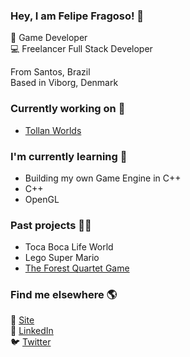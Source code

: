 ### Hey, I am Felipe Fragoso! 👋

👾 Game Developer<br>
💻 Freelancer Full Stack Developer<br>

From Santos, Brazil<br>
Based in Viborg, Denmark<br>

### Currently working on 🔭

- <a href="https://www.tollan.io/">Tollan Worlds</a> 

### I'm currently learning 🌱

- Building my own Game Engine in C++
- C++
- OpenGL

### Past projects 👨‍💻

- Toca Boca Life World
- Lego Super Mario
- <a href="https://www.theforestquartet.org/">The Forest Quartet Game</a>

### Find me elsewhere 🌎

🚀 <a href="http://fdfragoso.github.io/">Site</a><br>
💼 <a href="https://www.linkedin.com/in/fdfragoso">LinkedIn</a><br>
🐦 <a href="https://www.twitter.com/fdfragoso">Twitter</a><br>

<!--
**fdfragoso/fdfragoso** is a ✨ _special_ ✨ repository because its `README.md` (this file) appears on your GitHub profile.


- 🔭 I’m currently working on ...
- 🌱 I’m currently learning ...
- 👯 I’m looking to collaborate on ...
- 🤔 I’m looking for help with ...
- 💬 Ask me about ...
- 📫 How to reach me: ...
- 😄 Pronouns: ...
- ⚡ Fun fact: ...
-->
